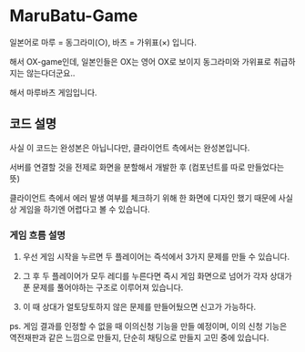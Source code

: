 # MaruBatu-Game

일본어로 마루 = 동그라미(○), 바츠 = 가위표(×) 입니다.

해서 OX-game인데, 일본인들은 OX는 영어 OX로 보이지 동그라미와 가위표로 취급하지는 않는다더군요..

해서 마루바츠 게임입니다.

## 코드 설명

사실 이 코드는 완성본은 아닙니다만, 클라이언트 측에서는 완성본입니다.

서버를 연결할 것을 전제로 화면을 분할해서 개발한 후 (컴포넌트를 따로 만들었다는 뜻)

클라이언트 측에서 에러 발생 여부를 체크하기 위해 한 화면에 디자인 했기 때문에 사실상 게임을 하기엔 어렵다고 볼 수 있습니다.

### 게임 흐름 설명

1. 우선 게임 시작을 누르면 두 플레이어는 즉석에서 3가지 문제를 만들 수 있습니다.

2. 그 후 두 플레이어가 모두 레디를 누른다면 즉시 게임 화면으로 넘어가 각자 상대가 푼 문제를 풀어야하는 구조로 이루어져 있습니다.

3. 이 때 상대가 얼토당토하지 않은 문제를 만들어뒀으면 신고가 가능하다.

ps. 게임 결과를 인정할 수 없을 때 이의신청 기능을 만들 예정이며, 이의 신청 기능은 역전재판과 같은 느낌으로 만들지, 단순히 채팅으로 만들지 고민 중에 있습니다.
